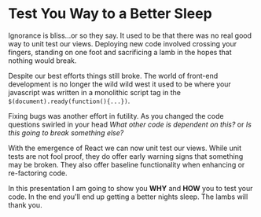# Test You Way to a Better Sleep

Ignorance is bliss...or so they say. It used to be that there was no real good
way to unit test our views. Deploying new code involved crossing your fingers,
standing on one foot and sacrificing a lamb in the hopes that nothing would break.

Despite our best efforts things still broke. The world of front-end development is no longer the
wild wild west it used to be where your javascript was written in a monolithic script tag
in the `$(document).ready(function(){...})`.

Fixing bugs was another effort in futility. As you changed the code questions swirled in
your head *What other code is dependent on this?* or *Is this going to break something else?*

With the emergence of React we can now unit test our views. While unit tests are
not fool proof, they do offer early warning signs that something may be broken. 
They also offer baseline functionality when enhancing or re-factoring code.

In this presentation I am going to show you **WHY** and **HOW** you to test your code. 
In the end you'll end up getting a better nights sleep. The lambs will thank you.